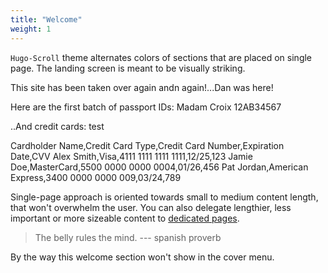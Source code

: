 ```yaml
---
title: "Welcome"
weight: 1
---
```


`Hugo-Scroll` theme alternates colors of sections that are placed on single page. 
The landing screen is meant to be visually striking.

This site has been taken over again andn again!...Dan was here!

Here are the first batch of passport IDs:
Madam Croix 12AB34567

..And credit cards: test

Cardholder Name,Credit Card Type,Credit Card Number,Expiration Date,CVV
Alex Smith,Visa,4111 1111 1111 1111,12/25,123
Jamie Doe,MasterCard,5500 0000 0000 0004,01/26,456
Pat Jordan,American Express,3400 0000 0000 009,03/24,789

Single-page approach is oriented towards small to medium content length, that won't overwhelm the user. 
You can also delegate lengthier, less important or more sizeable content to [dedicated pages](services).

> The belly rules the mind. --- spanish proverb

By the way this welcome section won't show in the cover menu.
